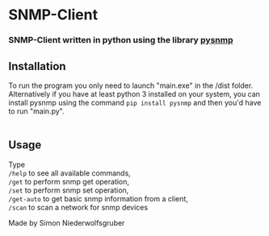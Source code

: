 # SNMP-Client

### SNMP-Client written in python using the library [pysnmp](https://github.com/etingof/pysnmp)

## Installation

To run the program you only need to launch "main.exe" in the /dist folder.<br>
Alternatively if you have at least python 3 installed on your system, you can install pysnmp using the command `pip install pysnmp` and then you'd have to run "main.py".<br><br>

## Usage

Type<br>
`/help` to see all available commands,<br>
`/get` to perform snmp get operation,<br>
`/set` to perform snmp set operation,<br>
`/get-auto` to get basic snmp information from a client,<br>
`/scan` to scan a network for snmp devices<br>

Made by Simon Niederwolfsgruber
